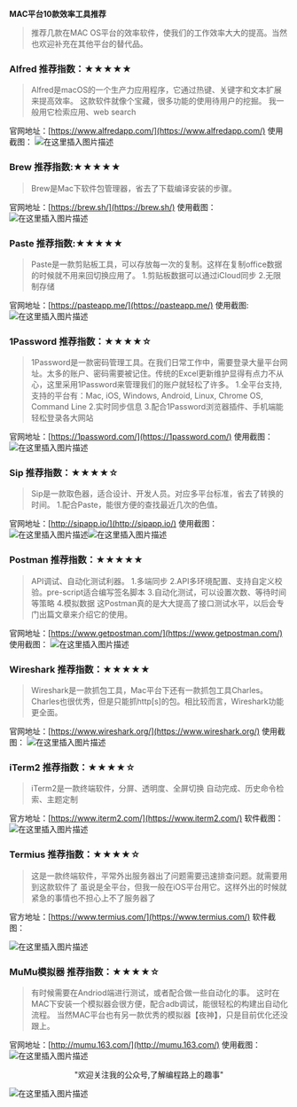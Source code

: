 **MAC平台10款效率工具推荐**
> 推荐几款在MAC OS平台的效率软件，使我们的工作效率大大的提高。当然也欢迎补充在其他平台的替代品。

### Alfred 推荐指数：★★★★★
>Alfred是macOS的一个生产力应用程序，它通过热键、关键字和文本扩展来提高效率。
>这款软件就像个宝藏，很多功能的使用待用户的挖掘。
>我一般用它检索应用、web search

官网地址：[https://www.alfredapp.com/](https://www.alfredapp.com/)
使用截图：
![在这里插入图片描述](https://img-blog.csdnimg.cn/20191110082832769.png?x-oss-process=image/watermark,type_ZmFuZ3poZW5naGVpdGk,shadow_10,text_aHR0cHM6Ly9ibG9nLmNzZG4ubmV0L3UwMTA3MTE3NTA=,size_16,color_FFFFFF,t_70)

### Brew 推荐指数:★★★★★
>Brew是Mac下软件包管理器，省去了下载编译安装的步骤。

官网地址：[https://brew.sh/](https://brew.sh/)
使用截图：
![在这里插入图片描述](https://img-blog.csdnimg.cn/2019111009281284.png?x-oss-process=image/watermark,type_ZmFuZ3poZW5naGVpdGk,shadow_10,text_aHR0cHM6Ly9ibG9nLmNzZG4ubmV0L3UwMTA3MTE3NTA=,size_16,color_FFFFFF,t_70)


### Paste  推荐指数:★★★★★
>Paste是一款剪贴板工具，可以存放每一次的复制。这样在复制office数据的时候就不用来回切换应用了。
>1.剪贴板数据可以通过iCloud同步
>2.无限制存储

官网地址：[https://pasteapp.me/](https://pasteapp.me/)
使用截图:
![在这里插入图片描述](https://img-blog.csdnimg.cn/20191109222331932.png?x-oss-process=image/watermark,type_ZmFuZ3poZW5naGVpdGk,shadow_10,text_aHR0cHM6Ly9ibG9nLmNzZG4ubmV0L3UwMTA3MTE3NTA=,size_16,color_FFFFFF,t_70)
### 1Password 推荐指数：★★★★☆
>1Password是一款密码管理工具。在我们日常工作中，需要登录大量平台网址。太多的账户、密码需要被记住。传统的Excel更新维护显得有点力不从心，这里采用1Password来管理我们的账户就轻松了许多。
>1.全平台支持,支持的平台有：Mac, iOS, Windows, Android, Linux, Chrome OS, Command Line
>2.实时同步信息
>3.配合1Password浏览器插件、手机端能轻松登录各大网站

官网地址：[https://1password.com/](https://1password.com/)
使用截图：
![在这里插入图片描述](https://img-blog.csdnimg.cn/20191110080351686.png?x-oss-process=image/watermark,type_ZmFuZ3poZW5naGVpdGk,shadow_10,text_aHR0cHM6Ly9ibG9nLmNzZG4ubmV0L3UwMTA3MTE3NTA=,size_16,color_FFFFFF,t_70)
### Sip 推荐指数：★★★★☆
>Sip是一款取色器，适合设计、开发人员。对应多平台标准，省去了转换的时间。
>1.配合Paste，能很方便的查找最近几次的色值。

官网地址：[http://sipapp.io/](http://sipapp.io/)
使用截图：
![在这里插入图片描述](https://img-blog.csdnimg.cn/20191110081654318.png)![在这里插入图片描述](https://img-blog.csdnimg.cn/20191110081743910.png?x-oss-process=image/watermark,type_ZmFuZ3poZW5naGVpdGk,shadow_10,text_aHR0cHM6Ly9ibG9nLmNzZG4ubmV0L3UwMTA3MTE3NTA=,size_16,color_FFFFFF,t_70)

### Postman 推荐指数：★★★★★
>API调试、自动化测试利器。
>1.多端同步
>2.API多环境配置、支持自定义校验。pre-script适合编写签名脚本
>3.自动化测试，可以设置次数、等待时间等策略
>4.模拟数据
>这Postman真的是大大提高了接口测试水平，以后会专门出篇文章来介绍它的使用。

官网地址：[https://www.getpostman.com/](https://www.getpostman.com/)
使用截图：
![在这里插入图片描述](https://img-blog.csdnimg.cn/20191110084626903.png?x-oss-process=image/watermark,type_ZmFuZ3poZW5naGVpdGk,shadow_10,text_aHR0cHM6Ly9ibG9nLmNzZG4ubmV0L3UwMTA3MTE3NTA=,size_16,color_FFFFFF,t_70)

### Wireshark 推荐指数：★★★★★
>Wireshark是一款抓包工具，Mac平台下还有一款抓包工具Charles。Charles也很优秀，但是只能抓http[s]的包。相比较而言，Wireshark功能更全面。

官网地址：[https://www.wireshark.org/](https://www.wireshark.org/)
使用截图：
![在这里插入图片描述](https://img-blog.csdnimg.cn/2019111008490516.png?x-oss-process=image/watermark,type_ZmFuZ3poZW5naGVpdGk,shadow_10,text_aHR0cHM6Ly9ibG9nLmNzZG4ubmV0L3UwMTA3MTE3NTA=,size_16,color_FFFFFF,t_70)
### iTerm2 推荐指数：★★★★☆
>iTerm2是一款终端软件，分屏、透明度、全屏切换
>自动完成、历史命令检索、主题定制

官方地址：[https://www.iterm2.com/](https://www.iterm2.com/)
软件截图：
![在这里插入图片描述](https://img-blog.csdnimg.cn/2019111009522270.png?x-oss-process=image/watermark,type_ZmFuZ3poZW5naGVpdGk,shadow_10,text_aHR0cHM6Ly9ibG9nLmNzZG4ubmV0L3UwMTA3MTE3NTA=,size_16,color_FFFFFF,t_70)

### Termius 推荐指数：★★★★☆
>这是一款终端软件，平常外出服务器出了问题需要迅速排查问题。就需要用到这款软件了
>虽说是全平台，但我一般在iOS平台用它。这样外出的时候就紧急的事情也不担心上不了服务器了

官方地址：[https://www.termius.com/](https://www.termius.com/)
软件截图：

![在这里插入图片描述](https://img-blog.csdnimg.cn/20191110094628783.png?x-oss-process=image/watermark,type_ZmFuZ3poZW5naGVpdGk,shadow_10,text_aHR0cHM6Ly9ibG9nLmNzZG4ubmV0L3UwMTA3MTE3NTA=,size_16,color_FFFFFF,t_70)

### MuMu模拟器 推荐指数：★★★★☆
>有时候需要在Andriod端进行测试，或者配合做一些自动化的事。
>这时在MAC下安装一个模拟器会很方便，配合adb调试，能很轻松的构建出自动化流程。
>当然MAC平台也有另一款优秀的模拟器【夜神】，只是目前优化还没跟上。

官网地址：[http://mumu.163.com/](http://mumu.163.com/)
使用截图：
![在这里插入图片描述](https://img-blog.csdnimg.cn/20191110083654839.png?x-oss-process=image/watermark,type_ZmFuZ3poZW5naGVpdGk,shadow_10,text_aHR0cHM6Ly9ibG9nLmNzZG4ubmV0L3UwMTA3MTE3NTA=,size_16,color_FFFFFF,t_70)
<center>"欢迎关注我的公众号,了解编程路上的趣事"</center>

![在这里插入图片描述](https://img-blog.csdnimg.cn/20191110100949246.jpg#pic_center)
